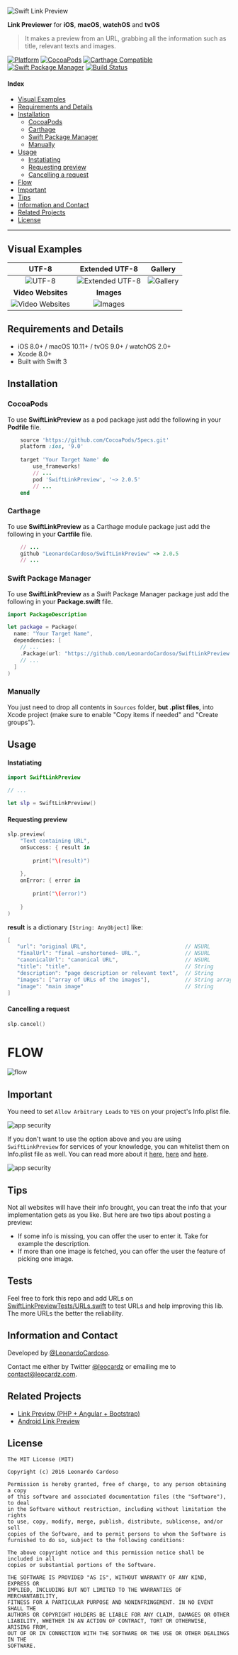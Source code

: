 ![Swift Link Preview](Images/badge.png)

**Link Previewer** for **iOS**, **macOS**, **watchOS** and **tvOS**

> It makes a preview from an URL, grabbing all the information such as title, relevant texts and images.

[![Platform](https://img.shields.io/badge/platform-iOS%20|%20macOS%20|%20watchOS%20|%20tvOS-orange.svg)](https://github.com/LeonardoCardoso/SwiftLinkPreview#requirements-and-details)
[![CocoaPods](https://img.shields.io/badge/pod-v2.0.5-red.svg)](https://github.com/LeonardoCardoso/SwiftLinkPreview#cocoapods)
[![Carthage Compatible](https://img.shields.io/badge/Carthage-compatible-4BC51D.svg)](https://github.com/LeonardoCardoso/SwiftLinkPreview#carthage)
[![Swift Package Manager](https://img.shields.io/badge/SPM-compatible-orange.svg)](https://github.com/LeonardoCardoso/SwiftLinkPreview#swift-package-manager)
[![Build Status](https://travis-ci.org/LeonardoCardoso/SwiftLinkPreview.svg?branch=master)](https://travis-ci.org/LeonardoCardoso/SwiftLinkPreview)

#### Index 

* [Visual Examples](#visual-examples)
* [Requirements and Details](#requirements-and-details)
* [Installation](#installation)
	* [CocoaPods](#cocoapods)
	* [Carthage](#carthage)
	* [Swift Package Manager](#swift-package-manager)
	* [Manually](#manually)
* [Usage](#usage)
	* [Instatiating](#instatiating)
	* [Requesting preview](#requesting-preview)
	* [Cancelling a request](#cancelling-a-request)
* [Flow](#flow)
* [Important](#important)
* [Tips](#tips)
* [Information and Contact](#information-and-contact)
* [Related Projects](#related-projects)
* [License](#license)

<hr />

## Visual Examples

**UTF-8** | **Extended UTF-8**	 | **Gallery** 
:--:|:--:|:--:|	
![UTF-8](Images/default.gif "UTF-8") | ![Extended UTF-8](Images/langs.gif "Extended UTF-8") |![Gallery](Images/gallery.gif "Gallery")
**Video Websites** | **Images** 
![Video Websites](Images/videos.gif "Video Websites") | ![Images](Images/images.gif "Images") | 

## Requirements and Details

* iOS 8.0+ / macOS 10.11+ / tvOS 9.0+ / watchOS 2.0+
* Xcode 8.0+
* Built with Swift 3

## Installation

### CocoaPods

To use **SwiftLinkPreview** as a pod package just add the following in your **Podfile** file.

```ruby
	source 'https://github.com/CocoaPods/Specs.git'
	platform :ios, '9.0'
	
	target 'Your Target Name' do
	  	use_frameworks!
	  	// ...
	  	pod 'SwiftLinkPreview', '~> 2.0.5'
	  	// ...
	end
```

### Carthage

To use **SwiftLinkPreview** as a Carthage module package just add the following in your **Cartfile** file.

```ruby
  	// ...
	github "LeonardoCardoso/SwiftLinkPreview" ~> 2.0.5
  	// ...
```

### Swift Package Manager

To use **SwiftLinkPreview** as a Swift Package Manager package just add the following in your **Package.swift** file.

```swift
import PackageDescription

let package = Package(
  name: "Your Target Name",
  dependencies: [
  	// ...
    .Package(url: "https://github.com/LeonardoCardoso/SwiftLinkPreview.git", "2.0.5")
  	// ...
  ]
)
```

### Manually

You just need to drop all contents in `Sources` folder, **but .plist files**, into Xcode project (make sure to enable "Copy items if needed" and "Create groups").


## Usage

#### Instatiating
```swift
import SwiftLinkPreview

// ...

let slp = SwiftLinkPreview()
```

#### Requesting preview
```swift
slp.preview(
    "Text containing URL",
    onSuccess: { result in
    	
		print("\(result)")
        
    },
    onError: { error in
       
		print("\(error)")
        
    }
)
```
**result** is a dictionary ```[String: AnyObject]``` like:

```swift
[
   "url": "original URL", 								// NSURL
   "finalUrl": "final ~unshortened~ URL.", 				// NSURL
   "canonicalUrl": "canonical URL", 					// NSURL
   "title": "title", 									// String
   "description": "page description or relevant text", 	// String
   "images": ["array of URLs of the images"], 			// String array
   "image": "main image" 								// String
]
```

#### Cancelling a request
```swift
slp.cancel()
```

# FLOW

![flow](http://i.imgur.com/SMueQkA.png)

## Important

You need to set ```Allow Arbitrary Loads``` to ```YES``` on your project's Info.plist file.

![app security](http://i.imgur.com/41hGjCC.png)

If you don't want to use the option above and you are using ```SwiftLinkPreview``` for services of your knowledge, you can whitelist them on Info.plist file as well. You can read more about it [here](http://stackoverflow.com/questions/30739473/nsurlsession-nsurlconnection-http-load-failed-on-ios-9), [here](https://github.com/Alamofire/Alamofire#app-transport-security) and [here](https://ste.vn/2015/06/10/configuring-app-transport-security-ios-9-osx-10-11/).

![app security](http://i.imgur.com/INEp6q5.png)

## Tips

Not all websites will have their info brought, you can treat the info that your implementation gets as you like. But here are two tips about posting a preview:

* If some info is missing, you can offer the user to enter it. Take for example the description.
* If more than one image is fetched, you can offer the user the feature of picking one image.

## Tests

Feel free to fork this repo and add URLs on [SwiftLinkPreviewTests/URLs.swift](SwiftLinkPreviewTests/URLs.swift) to test URLs and help improving this lib. The more URLs the better the reliability.

## Information and Contact

Developed by [@LeonardoCardoso](https://github.com/LeonardoCardoso). 

Contact me either by Twitter [@leocardz](https://twitter.com/leocardz) or emailing me to [contact@leocardz.com](mailto:contact@leocardz.com).

## Related Projects

* [Link Preview (PHP + Angular + Bootstrap)](https://github.com/LeonardoCardoso/Link-Preview)
* [Android Link Preview](https://github.com/LeonardoCardoso/Android-Link-Preview)


## License

    The MIT License (MIT)

	Copyright (c) 2016 Leonardo Cardoso
	
	Permission is hereby granted, free of charge, to any person obtaining a copy
	of this software and associated documentation files (the "Software"), to deal
	in the Software without restriction, including without limitation the rights
	to use, copy, modify, merge, publish, distribute, sublicense, and/or sell
	copies of the Software, and to permit persons to whom the Software is
	furnished to do so, subject to the following conditions:
	
	The above copyright notice and this permission notice shall be included in all
	copies or substantial portions of the Software.
	
	THE SOFTWARE IS PROVIDED "AS IS", WITHOUT WARRANTY OF ANY KIND, EXPRESS OR
	IMPLIED, INCLUDING BUT NOT LIMITED TO THE WARRANTIES OF MERCHANTABILITY,
	FITNESS FOR A PARTICULAR PURPOSE AND NONINFRINGEMENT. IN NO EVENT SHALL THE
	AUTHORS OR COPYRIGHT HOLDERS BE LIABLE FOR ANY CLAIM, DAMAGES OR OTHER
	LIABILITY, WHETHER IN AN ACTION OF CONTRACT, TORT OR OTHERWISE, ARISING FROM,
	OUT OF OR IN CONNECTION WITH THE SOFTWARE OR THE USE OR OTHER DEALINGS IN THE
	SOFTWARE.
